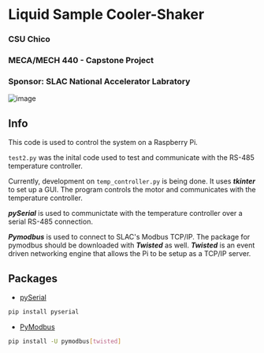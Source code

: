# Liquid Sample Cooler-Shaker


### CSU Chico
### MECA/MECH 440 - Capstone Project
### Sponsor: SLAC National Accelerator Labratory
![image](https://github.com/alopez505/cooler_shaker/issues/1#issue-824659455)

## Info
This code is used to control the system on a Raspberry Pi.

`test2.py` was the inital code used to test and communicate with the RS-485 temperature controller.


Currently, development on `temp_controller.py` is being done. It uses _**tkinter**_ to set up a GUI. The program controls the motor and communicates with the temperature controller.

_**pySerial**_ is used to communictate with the temperature controller over a serial RS-485 connection.

_**Pymodbus**_ is used to connect to SLAC's Modbus TCP/IP. The package for pymodbus should be downloaded with _**Twisted**_ as well. _**Twisted**_ is an event driven networking engine that allows the Pi to be setup as a TCP/IP server.

## Packages
- [pySerial](https://pypi.org/project/pyserial/)
```bash
pip install pyserial
```
- [PyModbus](https://pymodbus.readthedocs.io/en/latest/index.html)
```bash
pip install -U pymodbus[twisted]
```
